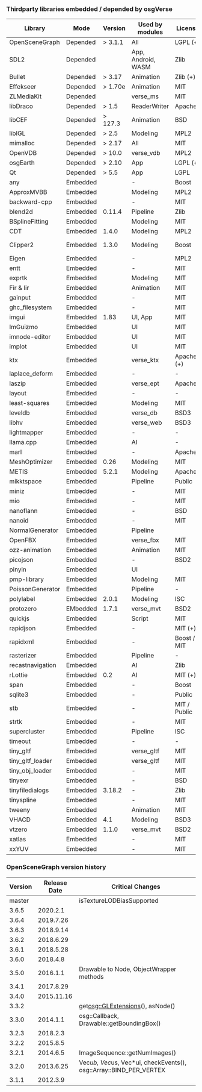 ### Thirdparty libraries embedded / depended by osgVerse
| Library          | Mode     | Version   | Used by modules    | License      | Website |
|------------------|----------|-----------|--------------------|--------------|---------|
| OpenSceneGraph   | Depended | > 3.1.1   | All                | LGPL (+)     | https://github.com/openscenegraph/OpenSceneGraph |
| SDL2             | Depended |           | App, Android, WASM | Zlib         | https://github.com/libsdl-org/SDL |
| Bullet           | Depended | > 3.17    | Animation          | Zlib (+)     | https://github.com/bulletphysics/bullet3 |
| Effekseer        | Depended | > 1.70e   | Animation          | MIT          | https://github.com/effekseer/Effekseer |
| ZLMediaKit       | Depended |           | verse_ms           | MIT          | https://github.com/ZLMediaKit/ZLMediaKit |
| libDraco         | Depended | > 1.5     | ReaderWriter       | Apache2      | https://github.com/google/draco |
| libCEF           | Depended | > 127.3   | Animation          | BSD          | https://github.com/chromiumembedded/cef |
| libIGL           | Depended | > 2.5     | Modeling           | MPL2         | https://github.com/libigl/libigl |
| mimalloc         | Depended | > 2.17    | All                | MIT          | https://github.com/microsoft/mimalloc |
| OpenVDB          | Depended | > 10.0    | verse_vdb          | MPL2         | https://github.com/AcademySoftwareFoundation/openvdb |
| osgEarth         | Depended | > 2.10    | App                | LGPL (+)     | https://github.com/gwaldron/osgearth |
| Qt               | Depended | > 5.5     | App                | LGPL         | |
| any              | Embedded |           | -                  | Boost        | https://github.com/thelink2012/any |
| ApproxMVBB       | Embedded |           | Modeling           | MPL2         | https://github.com/gabyx/ApproxMVBB |
| backward-cpp     | Embedded |           | -                  | MIT          | https://github.com/bombela/backward-cpp |
| blend2d          | Embedded | 0.11.4    | Pipeline           | Zlib         | https://github.com/blend2d/blend2d |
| BSplineFitting   | Embedded |           | Modeling           | MIT          | https://github.com/QianZheng/BSplineFitting/tree/master |
| CDT              | Embedded | 1.4.0     | Modeling           | MPL2         | https://github.com/artem-ogre/CDT |
| Clipper2         | Embedded | 1.3.0     | Modeling           | Boost        | https://github.com/collmot/Clipper2/tree/feat/cpp11-support |
| Eigen            | Embedded |           | -                  | MPL2         | https://gitlab.com/libeigen/eigen |
| entt             | Embedded |           | -                  | MIT          | https://github.com/skypjack/entt |
| exprtk           | Embedded |           | Modeling           | MIT          | https://github.com/ArashPartow/exprtk |
| Fir & Iir        | Embedded |           | Animation          | MIT          | https://github.com/berndporr |
| gainput          | Embedded |           | -                  | MIT          | https://github.com/jkuhlmann/gainput |
| ghc_filesystem   | Embedded |           | -                  | MIT          | https://github.com/gulrak/filesystem |
| imgui            | Embedded | 1.83      | UI, App            | MIT          | https://github.com/ocornut/imgui |
| ImGuizmo         | Embedded |           | UI                 | MIT          | https://github.com/CedricGuillemet/ImGuizmo |
| imnode-editor    | Embedded |           | UI                 | MIT          | https://github.com/thedmd/imgui-node-editor |
| implot           | Embedded |           | UI                 | MIT          | https://github.com/epezent/implot |
| ktx              | Embedded |           | verse_ktx          | Apache2 (+)  | https://github.com/KhronosGroup/KTX-Software |
| laplace_deform   | Embedded |           | -                  | -            | |
| laszip           | Embedded |           | verse_ept          | Apache2      | https://github.com/LASzip/LASzip |
| layout           | Embedded |           | -                  | -            | |
| least-squares    | Embedded |           | Modeling           | MIT          | https://github.com/Rookfighter/least-squares-cpp |
| leveldb          | Embedded |           | verse_db           | BSD3         | https://github.com/google/leveldb |
| libhv            | Embedded |           | verse_web          | BSD3         | https://github.com/ithewei/libhv |
| lightmapper      | Embedded |           | -                  | -            | https://github.com/ands/lightmapper |
| llama.cpp        | Embedded |           | AI                 | -            | https://github.com/ggerganov/llama.cpp |
| marl             | Embedded |           | -                  | Apache2      | https://github.com/google/marl |
| MeshOptimizer    | Embedded | 0.26      | Modeling           | MIT          | https://github.com/zeux/meshoptimizer |
| METIS            | Embedded | 5.2.1     | Modeling           | Apache2      | https://github.com/KarypisLab/METIS |
| mikktspace       | Embedded |           | Pipeline           | Public       | https://github.com/mmikk/MikkTSpace |
| miniz            | Embedded |           | -                  | MIT          | https://github.com/richgel999/miniz |
| mio              | Embedded |           | -                  | MIT          | https://github.com/vimpunk/mio |
| nanoflann        | Embedded |           | -                  | BSD          | https://github.com/jlblancoc/nanoflann |
| nanoid           | Embedded |           | -                  | MIT          | https://github.com/mcmikecreations/nanoid_cpp |
| NormalGenerator  | Embedded |           | Pipeline           |              | |
| OpenFBX          | Embedded |           | verse_fbx          | MIT          | https://github.com/nem0/OpenFBX |
| ozz-animation    | Embedded |           | Animation          | MIT          | https://github.com/guillaumeblanc/ozz-animation |
| picojson         | Embedded |           | -                  | BSD2         | https://github.com/kazuho/picojson |
| pinyin           | Embedded |           | UI                 |              | |
| pmp-library      | Embedded |           | Modeling           | MIT          | https://github.com/pmp-library/pmp-library |
| PoissonGenerator | Embedded |           | Pipeline           | -            | |
| polylabel        | Embedded | 2.0.1     | Modeling           | ISC          | https://github.com/mapbox/polylabel |
| protozero        | EMbedded | 1.7.1     | verse_mvt          | BSD2         |_https://github.com/mapbox/protozero |
| quickjs          | Embedded |           | Script             | MIT          | https://github.com/bellard/quickjs |
| rapidjson        | Embedded |           | -                  | MIT (+)      | https://github.com/Tencent/rapidjson |
| rapidxml         | Embedded |           | -                  | Boost / MIT  | https://rapidxml.sourceforge.net/ |
| rasterizer       | Embedded |           | Pipeline           | -            | https://github.com/rawrunprotected/rasterizer |
| recastnavigation | Embedded |           | AI                 | Zlib         | https://github.com/recastnavigation/recastnavigation |
| rLottie          | Embedded | 0.2       | AI                 | MIT (+)      | https://github.com/Samsung/rlottie |
| span             | Embedded |           | -                  | Boost        | https://github.com/tcbrindle/span |
| sqlite3          | Embedded |           | -                  | Public       | https://www.sqlite.org/index.html |
| stb              | Embedded |           | -                  | MIT / Public | https://github.com/nothings/stb |
| strtk            | Embedded |           | -                  | MIT          | https://github.com/ArashPartow/strtk |
| supercluster     | Embedded |           | Pipeline           | ISC          | https://github.com/mapbox/supercluster.hpp |
| timeout          | Embedded |           | -                  | -            | https://25thandclement.com/~william/projects/timeout.c.html |
| tiny_gltf        | Embedded |           | verse_gltf         | MIT          | https://github.com/syoyo/tinygltf |
| tiny_gltf_loader | Embedded |           | verse_gltf         | MIT          | https://github.com/syoyo/tinygltfloader |
| tiny_obj_loader  | Embedded |           | -                  | MIT          | https://github.com/tinyobjloader/tinyobjloader |
| tinyexr          | Embedded |           | -                  | BSD          | https://github.com/syoyo/tinyexr |
| tinyfiledialogs  | Embedded | 3.18.2    | -                  | Zlib         | https://sourceforge.net/projects/tinyfiledialogs |
| tinyspline       | Embedded |           | -                  | MIT          | https://github.com/msteinbeck/tinyspline |
| tweeny           | Embedded |           | Animation          | MIT          | https://github.com/mobius3/tweeny |
| VHACD            | Embedded | 4.1       | Modeling           | BSD3         | https://github.com/kmammou/v-hacd |
| vtzero           | Embedded | 1.1.0     | verse_mvt          | BSD2         |_https://github.com/mapbox/vtzero |
| xatlas           | Embedded |           | -                  | MIT          | https://github.com/jpcy/xatlas |
| xxYUV            | Embedded |           | -                  | MIT          | https://github.com/metarutaiga/xxYUV |

### OpenSceneGraph version history
| Version | Release Date | Critical Changes |
|---------|--------------|------------------|
| master  |              | isTextureLODBiasSupported |
| 3.6.5   | 2020.2.1     |                  |
| 3.6.4   | 2019.7.26    |                  |
| 3.6.3   | 2018.9.14    |                  |
| 3.6.2   | 2018.6.29    |                  |
| 3.6.1   | 2018.5.28    |                  |
| 3.6.0   | 2018.4.8     |                  |
| 3.5.0   | 2016.1.1     | Drawable to Node, ObjectWrapper methods |
| 3.4.1   | 2017.8.29    |                  |
| 3.4.0   | 2015.11.16   |                  |
| 3.3.2   |              | get<osg::GLExtensions>(), asNode() |
| 3.3.0   | 2014.1.1     | osg::Callback, Drawable::getBoundingBox() |
| 3.2.3   | 2018.2.3     |                  |
| 3.2.2   | 2015.8.5     |                  |
| 3.2.1   | 2014.6.5     | ImageSequence::getNumImages() |
| 3.2.0   | 2013.6.25    | Vec*ub, Vec*us, Vec*ui, checkEvents(), osg::Array::BIND_PER_VERTEX |
| 3.1.1   | 2012.3.9     |                  |